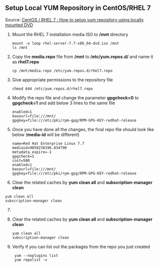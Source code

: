 ## Setup Local YUM Repository in CentOS/RHEL 7

Source: [CentOS / RHEL 7 : How to setup yum repository using locally mounted DVD](https://www.thegeekdiary.com/centos-rhel-7-how-to-setup-yum-repository-using-locally-mounted-dvd/)

1. Mount the RHEL 7 installation media ISO to **/mnt** directory

   ```(bash)
   mount -o loop rhel-server-7.7-x86_64-dvd.iso /mnt
   ls /mnt
   ```

2. Copy the **media.repo** file from **/mnt** to **/etc/yum.repos.d/** and name it as **rhel7.repo**

   ```(bash)
   cp /mnt/media.repo /etc/yum.repos.d/rhel7.repo
   ```

3. Give appropriate permissions to the repository file

   ```(bash)
   chmod 644 /etc/yum.repos.d/rhel7.repo

4. Modify the repo file and change the parameter **gpgcheck=0** to **gpgcheck=1** and add below 3 lines to the same file

   ```(bash)
   enabled=1
   baseurl=file:///mnt/
   gpgkey=file:///etc/pki/rpm-gpg/RPM-GPG-KEY-redhat-release
   ```

5. Once you have done all the changes, the final repo file should look like below (**media-id** will be different)

   ```(bash)
   name=Red Hat Enterprise Linux 7.7
   mediaid=9859238196.834790
   metadata_expire=-1
   gpgcheck=1
   cost=500
   enabled=1
   baseurl=file:///mnt/
   gpgkey=file:///etc/pki/rpm-gpg/RPM-GPG-KEY-redhat-release
   ```

6.  Clear the related caches by **yum clean all** and **subscription-manager clean** 

   ```(bash)
   yum clean all
   subscription-manager clean
   ```

7. 

8. Clear the related caches by **yum clean all** and **subscription-manager clean** 

   ```(bash)
   yum clean all
   subscription-manager clean
   ```

9. Verify if you can list out the packages from the repo you just created

   ```(bash)
    yum --noplugins list
    yum repolist -v
   ```

